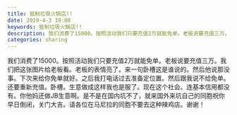 ```yaml
---
title: 抵制垃圾火锅店!!
date: 2019-4-3 19:08
keywords: 抵制垃圾火锅店!!
description: 我们消费了15000。按照活动我们只要充值2万就能免单。老板说要充值三万。我们把这张图片给老板看。老板的表情亮了。来一句卧槽这是谁说的。然后他说那没事。下次来给你免单就好。之后我打电话过去准备定位置。然后跟我说不给免单。还要重新充值。卧槽。
categories: sharing
---
```

<td class="t_f" id="postmessage_3386790">

我们消费了15000。按照活动我们只要充值2万就能免单。老板说要充值三万。我们把这张图片给老板看。老板的表情亮了。来一句卧槽这是谁说的。然后他说那没事。下次来给你免单就好。之后我打电话过去准备定位置。然后跟我说不给免单。还要重新充值。卧槽。生意做成这样我也是服了。现在这个社会。连基本信用都没有。你他妈还做JB生意啊。是不是在国内坑不了，就来国外来坑自己的同胞祝你早日倒闭，关门大吉。请各位在马尼拉的同胞不要去这种辣鸡店。谢谢！</td>
